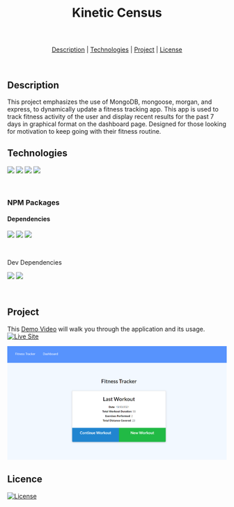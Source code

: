 # <p align="center">Kinetic Census</p>
<br>
<p align="center">
<a href="#description">Description</a> |
<a href="#technologies-used">Technologies</a> |
<a href="#project">Project</a> |
<a href="#license">License</a>
</p>
<br>

## Description
This project emphasizes the use of MongoDB, mongoose, morgan, and express, to dynamically update a fitness tracking app. This app is used to track fitness activity of the user and display recent results for the past 7 days in graphical format on the dashboard page. Designed for those looking for motivation to keep going with their fitness routine.
<br>

## **Technologies**
<p>
    <img src="https://img.shields.io/badge/HTML-yellow" />
    <img src="https://img.shields.io/badge/CSS-blue" />
    <img src="https://img.shields.io/badge/Javascript-orange" />
    <img src="https://img.shields.io/badge/NodeJS-red" />
</p>
<br>

### NPM Packages
#### Dependencies
<p>
    <img src="https://img.shields.io/badge/dotenv-orange" />
    <img src="https://img.shields.io/badge/express-yellow" />
    <img src="https://img.shields.io/badge/Express Session-pink"/>
</p>
<br>

Dev Dependencies
<p>
    <img src="https://img.shields.io/badge/Nodemon-red" />
    <img src="https://img.shields.io/badge/Morgan-purple"  />
</p>
<br>

## **Project** 
This [Demo Video](https://drive.google.com/file/d/1i7VbA2BFISFNT3BGGKqA8MmmOXLZ7jnG/view) will walk you through the application and its usage.  <a href="https://morning-river-62971.herokuapp.com/"><img src="https://img.shields.io/badge/-👉 See Live Site-success?style=for-the-badge"  alt="Live Site" /></a>
<br>

![Screenshot of Website](assets\screenshoot_app.png)
## Licence
[![License](https://img.shields.io/badge/License-MIT-yellow.svg)](https://opensource.org/licenses/MIT)
<br>